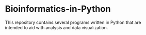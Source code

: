 # Bioinformatics-in-Python
This repository contains several programs written in Python that are intended to aid with analysis and data visualization.
